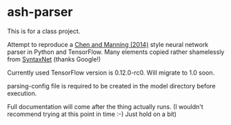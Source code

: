 # ash-parser

This is for a class project.

Attempt to reproduce a [Chen and Manning (2014)](http://cs.stanford.edu/people/danqi/papers/emnlp2014.pdf) style neural network parser in Python and TensorFlow. Many elements copied rather shamelessly from [SyntaxNet](https://github.com/tensorflow/models/tree/master/syntaxnet) (thanks Google!)

Currently used TensorFlow version is 0.12.0-rc0. Will migrate to 1.0 soon.

parsing-config file is required to be created in the model directory before execution.

Full documentation will come after the thing actually runs. (I wouldn't recommend trying at this point in time :-) Just hold on a bit)
